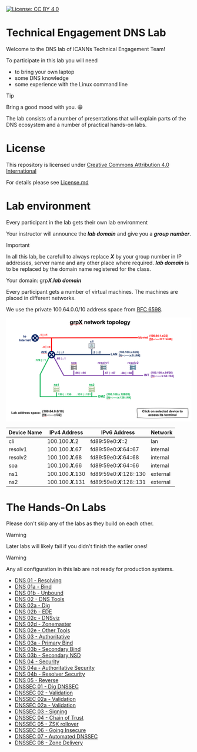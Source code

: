 [![License: CC BY 4.0](https://img.shields.io/badge/License-CC%20BY%204.0-lightgrey.svg)](https://creativecommons.org/licenses/by/4.0/)

# Technical Engagement DNS Lab

Welcome to the DNS lab of ICANNs Technical Engagement Team!

To participate in this lab you will need 

- to bring your own laptop
- some DNS knowledge
- some experience with the Linux command line

> [!TIP] 
> Bring a good mood with you. :grin:

The lab consists of a number of presentations that will explain
parts of the DNS ecosystem and a number of practical hands-on labs.

# License

This repository is licensed under [Creative Commons Attribution 4.0 International](https://creativecommons.org/licenses/by/4.0)

For details please see [License.md](License.md)

# Lab environment

Every participant in the lab gets their own lab environment

Your instructor will announce the ***lab domain*** and give you a ***group number***.

> [!IMPORTANT]
>
> In all this lab, be carefull to always replace ***X*** by your group
> number in IP addresses, server name and any other place where
> required. ***lab domain*** is to be replaced by the 
> domain name registered for the class.

Your domain: grp***X***.***lab domain***

Every participant gets a number of virtual machines. The machines are placed in different networks.

We use the private 100.64.0.0/10 address space from [RFC 6598](https://www.rfc-editor.org/rfc/rfc6598).

![network topology](img/topology.png)

| Device Name   | IPv4 Address          | IPv6 Address                | Network  |
| ------------- | --------------------- | --------------------------- | -------- |
| cli           | 100.100.***X***.2     | fd89:59e0:***X***::2        | lan      |
| resolv1       | 100.100.***X***.67    | fd89:59e0:***X***:64::67    | internal |
| resolv2       | 100.100.***X***.68    | fd89:59e0:***X***:64::68    | internal |
| soa           | 100.100.***X***.66    | fd89:59e0:***X***:64::66    | internal |
| ns1           | 100.100.***X***.130   | fd89:59e0:***X***:128::130  | external |
| ns2           | 100.100.***X***.131   | fd89:59e0:***X***:128::131  | external |

# The Hands-On Labs

Please don't skip any of the labs as they build on each other. 

> [!WARNING]
> Later labs will likely fail if you didn't finish the earlier ones!

> [!WARNING]
> Any all configuration in this lab are not ready for production systems.

- [DNS 01 - Resolving](DNS%2001%20-%20Resolving.md)
- [DNS 01a - Bind](DNS%2001a%20-%20Bind.md)
- [DNS 01b - Unbound](DNS%2001b%20-%20Unbound.md)
- [DNS 02 - DNS Tools](DNS%2002%20-%20DNS%20Tools.md)
- [DNS 02a - Dig](DNS%2002a%20-%20Dig.md)
- [DNS 02b - EDE](DNS%2002b%20-%20EDE.md)
- [DNS 02c - DNSviz](DNS%2002c%20-%20DNSviz.md)
- [DNS 02d - Zonemaster](DNS%2002d%20-%20Zonemaster.md)
- [DNS 02e - Other Tools](DNS%2002e%20-%20Other%20Tools.md)
- [DNS 03 - Authoritative](DNS%2003%20-%20Authoritative.md)
- [DNS 03a - Primary Bind](DNS%2003a%20-%20Primary%20Bind.md)
- [DNS 03b - Secondary Bind](DNS%2003b%20-%20Secondary%20Bind.md)
- [DNS 03b - Secondary NSD](DNS%2003b%20-%20.Secondary%20NSDmd)
- [DNS 04 - Security](DNS%2005%20-%20Security.md)
- [DNS 04a - Authoritative Security](DNS%2005a%20-%20Authoritative%20Security.md)
- [DNS 04b - Resolver Security](DNS%2005b%20-%20Resolver%20Security.md)
- [DNS 05 - Reverse](DNS%2003%20-%20Reverse.md)
- [DNSSEC 01 - Dig DNSSEC](DNSSEC%2001%20-%20Dig%20DNSSEC.md)
- [DNSSEC 02 - Validation](DNSSEC%2002%20-%20Validation.md)
- [DNSSEC 02a - Validation](DNSSEC%2002a%20-%20Validation%20with%20Bind.md)
- [DNSSEC 02a - Validation](DNSSEC%2002a%20-%20Validation%20with%20Unbound.md)
- [DNSSEC 03 - Signing](DNSSEC%2003%20-%20Signing.md)
- [DNSSEC 04 - Chain of Trust](DNSSEC%2004%20-%20Chain%20of%20Trust.md)
- [DNSSEC 05 - ZSK rollover](DNSSEC%2005%20-%20Key%20Rollover.md)
- [DNSSEC 06 - Going Insecure](DNSSEC%2006%20-%20Going%20insecure.md)
- [DNSSEC 07 - Automated DNSSEC](DNSSEC%2006%20-%20Automated%20DNSSEC.md)
- [DNSSEC 08 - Zone Delivery](DNSSEC%2006%20-%20Zone%20Delivery.md)
